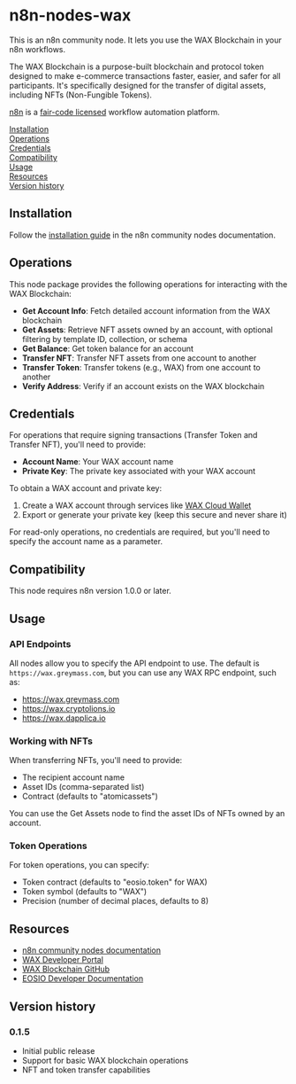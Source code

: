 # n8n-nodes-wax

This is an n8n community node. It lets you use the WAX Blockchain in your n8n workflows.

The WAX Blockchain is a purpose-built blockchain and protocol token designed to make e-commerce transactions faster, easier, and safer for all participants. It's specifically designed for the transfer of digital assets, including NFTs (Non-Fungible Tokens).

[n8n](https://n8n.io/) is a [fair-code licensed](https://docs.n8n.io/reference/license/) workflow automation platform.

[Installation](#installation)  
[Operations](#operations)  
[Credentials](#credentials)  
[Compatibility](#compatibility)  
[Usage](#usage)  
[Resources](#resources)  
[Version history](#version-history)  

## Installation

Follow the [installation guide](https://docs.n8n.io/integrations/community-nodes/installation/) in the n8n community nodes documentation.

## Operations

This node package provides the following operations for interacting with the WAX Blockchain:

- **Get Account Info**: Fetch detailed account information from the WAX blockchain
- **Get Assets**: Retrieve NFT assets owned by an account, with optional filtering by template ID, collection, or schema
- **Get Balance**: Get token balance for an account
- **Transfer NFT**: Transfer NFT assets from one account to another
- **Transfer Token**: Transfer tokens (e.g., WAX) from one account to another
- **Verify Address**: Verify if an account exists on the WAX blockchain

## Credentials

For operations that require signing transactions (Transfer Token and Transfer NFT), you'll need to provide:

- **Account Name**: Your WAX account name
- **Private Key**: The private key associated with your WAX account

To obtain a WAX account and private key:
1. Create a WAX account through services like [WAX Cloud Wallet](https://wallet.wax.io/)
2. Export or generate your private key (keep this secure and never share it)

For read-only operations, no credentials are required, but you'll need to specify the account name as a parameter.

## Compatibility

This node requires n8n version 1.0.0 or later.

## Usage

### API Endpoints

All nodes allow you to specify the API endpoint to use. The default is `https://wax.greymass.com`, but you can use any WAX RPC endpoint, such as:
- https://wax.greymass.com
- https://wax.cryptolions.io
- https://wax.dapplica.io

### Working with NFTs

When transferring NFTs, you'll need to provide:
- The recipient account name
- Asset IDs (comma-separated list)
- Contract (defaults to "atomicassets")

You can use the Get Assets node to find the asset IDs of NFTs owned by an account.

### Token Operations

For token operations, you can specify:
- Token contract (defaults to "eosio.token" for WAX)
- Token symbol (defaults to "WAX")
- Precision (number of decimal places, defaults to 8)

## Resources

* [n8n community nodes documentation](https://docs.n8n.io/integrations/#community-nodes)
* [WAX Developer Portal](https://developer.wax.io/)
* [WAX Blockchain GitHub](https://github.com/worldwide-asset-exchange/wax-blockchain)
* [EOSIO Developer Documentation](https://developers.eos.io/)

## Version history

### 0.1.5
- Initial public release
- Support for basic WAX blockchain operations
- NFT and token transfer capabilities
